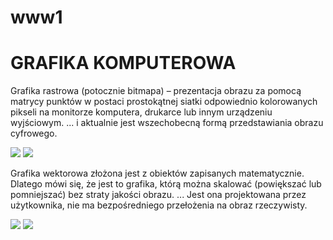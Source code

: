 # www1
<!DOCTYPE HTML>
<html lang="pl">
<head> 

   <meta charset="utf-8" />

   <meta name="description" content="Grafika rastrowa"/>
   <meta name="keywords" content="Grafika rastrowa (potocznie bitmapa) – prezentacja obrazu za pomocą matrycy punktów w postaci prostokątnej siatki odpowiednio kolorowanych pikseli na monitorze komputera, drukarce lub innym urządzeniu wyjściowym. ... i aktualnie jest wszechobecną formą przedstawiania obrazu cyfrowego."/>
</head>

<body>
 <h1>GRAFIKA KOMPUTEROWA</h1>
 
 Grafika rastrowa (potocznie bitmapa) – prezentacja obrazu za pomocą matrycy punktów w postaci prostokątnej siatki odpowiednio kolorowanych pikseli na monitorze komputera, drukarce lub innym urządzeniu wyjściowym. ... i aktualnie jest wszechobecną formą przedstawiania obrazu cyfrowego.
<p> <img src="https://2021slo09c.files.wordpress.com/2021/09/roslinka.png?w=180"> <img src="https://2021slo09c.files.wordpress.com/2021/09/zwierze.png?w=180">

<p>Grafika wektorowa  złożona jest z obiektów zapisanych matematycznie. Dlatego mówi się, że jest to grafika, którą można skalować (powiększać lub pomniejszać) bez straty jakości obrazu. ... Jest ona projektowana przez użytkownika, nie ma bezpośredniego przełożenia na obraz rzeczywisty.</p>
<p> <img src="https://2021slo09c.files.wordpress.com/2021/10/zabol.jpg?w=900"> <img src="https://2021slo09c.files.wordpress.com/2021/11/bez-nazwy.png?w=800"> </p>

</body>
</html>
